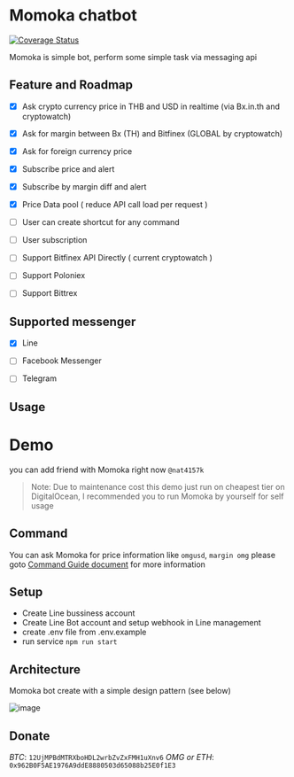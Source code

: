 
# Momoka chatbot


[![Coverage Status](https://coveralls.io/repos/github/zapkub/momoka-crypto-bot/badge.svg?branch=master)](https://coveralls.io/github/zapkub/momoka-crypto-bot?branch=master)

Momoka is simple bot, perform some simple task via messaging api

## Feature and Roadmap
- [x] Ask crypto currency price in THB and USD in realtime (via Bx.in.th and cryptowatch)
- [x] Ask for margin between Bx (TH) and Bitfinex (GLOBAL by cryptowatch)
- [x] Ask for foreign currency price
- [x] Subscribe price and alert
- [x] Subscribe by margin diff and alert
- [x] Price Data pool ( reduce API call load per request )
- [ ] User can create shortcut for any command
- [ ] User subscription
- [ ] Support Bitfinex API Directly ( current cryptowatch )
- [ ] Support Poloniex
- [ ] Support Bittrex


## Supported messenger
- [x] Line
- [ ] Facebook Messenger 
- [ ] Telegram


## Usage

# Demo
you can add friend with Momoka right now `@nat4157k`
> Note: Due to maintenance cost this demo just run on cheapest tier on DigitalOcean, I recommended you to run Momoka by yourself for self usage

## Command
You can ask Momoka for price information like `omgusd`, `margin omg` please goto [Command Guide document](./docs/guide.md) for more information

## Setup
- Create Line bussiness account
- Create Line Bot account and setup webhook in Line management
- create .env file from .env.example
- run service `npm run start`


## Architecture
Momoka bot create with a simple design pattern (see below)

![image](./docs/diagram.png) 


## Donate
*BTC*: `12UjMPBdMTRXboHDL2wrbZvZxFMH1uXnv6`
*OMG or ETH*: `0x962B0F5AE1976A9ddE8880503d65088b25E0f1E3`
